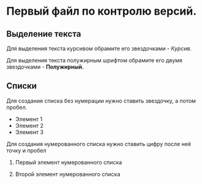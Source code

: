 # Первый файл по контролю версий.


## Выделение текста
Для выделения текста курсивом обрамите его звездочками - *Курсив.*

Для выделения текста полужирным шрифтом обрамите его двумя звездочками - **Полужирный.**

## Списки
Для создания списка без нумерации нужно ставить звездочку, а потом пробел.
* Элемент 1
* Элемент 2
* Элемент 3

Для создания нумерованного списка нужно ставить цифру после неё точку и пробел

1. Первый элемент нумерованного списка

2. Второй элемент нумерованного списка
